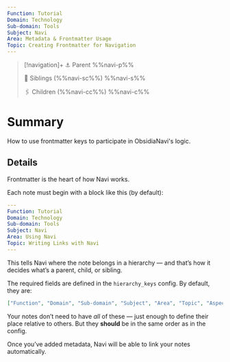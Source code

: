 ```yaml
---
Function: Tutorial
Domain: Technology
Sub-domain: Tools
Subject: Navi
Area: Metadata & Frontmatter Usage
Topic: Creating Frontmatter for Navigation
---
```

> [!navigation]+
> ⚓ Parent
> %%navi-p%%
> 
> 🔗 Siblings (%%navi-sc%%)
> %%navi-s%%
> 
> 🖇️ Children (%%navi-cc%%)
> %%navi-c%%

# Summary
How to use frontmatter keys to participate in ObsidiaNavi's logic.

## Details

Frontmatter is the heart of how Navi works.

Each note must begin with a block like this (by default):

```yaml
---
Function: Tutorial
Domain: Technology
Sub-domain: Tools
Subject: Navi
Area: Using Navi
Topic: Writing Links with Navi
---
```

This tells Navi where the note belongs in a hierarchy — and that’s how it decides what’s a parent, child, or sibling.

The required fields are defined in the `hierarchy_keys` config. By default, they are:

```json
["Function", "Domain", "Sub-domain", "Subject", "Area", "Topic", "Aspect", "Detail", "Facet"]
```

Your notes don’t need to have *all* of these — just enough to define their place relative to others. But they **should** be in the same order as in the config.

Once you’ve added metadata, Navi will be able to link your notes automatically.
